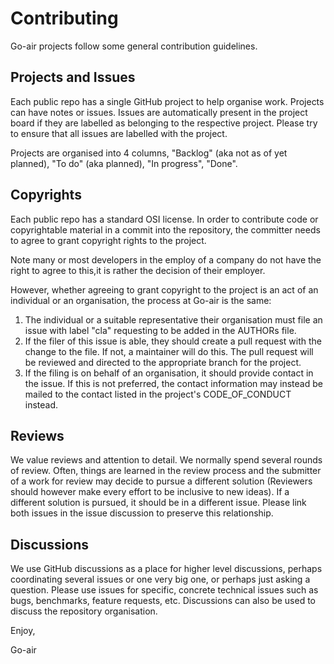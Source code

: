 # Contributing

Go-air projects follow some general contribution guidelines.

## Projects and Issues

Each public repo has a single GitHub project to help organise work.  Projects
can have notes or issues.  Issues are automatically present in the 
project board if they are labelled as belonging to the respective project. 
Please try to ensure that all issues are labelled with the project.

Projects are organised into 4 columns, "Backlog" (aka not as of yet planned), 
"To do" (aka planned), "In progress", "Done".

## Copyrights

Each public repo has a standard OSI license.  In order to contribute code
or copyrightable material in a commit into the repository, the committer
needs to agree to grant copyright rights to the project.  

Note many or most developers in the employ of a company do not have the right
to agree to this,it is rather the decision of their employer.

However, whether agreeing to grant copyright to the project is an act of 
an individual or an organisation, the process at Go-air is the same: 

1. The individual or a suitable representative their organisation must file 
an issue with label "cla" requesting to be added in the AUTHORs file.
2. If the filer of this issue is able, they should create a pull request 
with the change to the file.  If not, a maintainer will do this.  The
pull request will be reviewed and directed to the appropriate branch
for the project.
3. If the filing is on behalf of an organisation, it should provide contact
in the issue.  If this is not preferred, the contact information may
instead be mailed to the contact listed in the project's CODE_OF_CONDUCT instead.

## Reviews

We value reviews and attention to detail.  We normally spend several rounds of review. 
Often, things are learned in the review process and the submitter of a work for review 
may decide to pursue a different solution (Reviewers should however make every 
effort to be inclusive to new ideas).  If a different solution is pursued, it should
be in a different issue. Please link both issues in the issue discussion to preserve
this relationship.

## Discussions

We use GitHub discussions as a place for higher level discussions, perhaps
coordinating several issues or one very big one, or perhaps just 
asking a question. Please use issues for specific, concrete technical 
issues such as bugs, benchmarks, feature requests, etc.  Discussions can
also be used to discuss the repository organisation.

Enjoy,

Go-air






